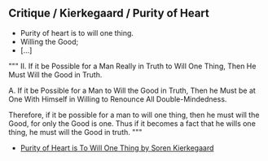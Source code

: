 ## Critique / Kierkegaard / Purity of Heart
* Purity of heart is to will one thing.
* Willing the Good;
* [...]

"""
II. If it be Possible for a Man Really in Truth to Will One Thing, Then He Must Will the Good in Truth.

A. If it be Possible for a Man to Will the Good in Truth, Then he Must be at One With Himself in Willing to Renounce All Double-Mindedness.

Therefore, if it be possible for a man to will one thing, then he must will the Good, for only the Good is one. Thus if it becomes a fact that he wills one thing, he must will the Good in truth.
"""
* [Purity of Heart is To Will One Thing by Soren Kierkegaard](https://www.religion-online.org/book-chapter/chapter-4-barriers-to-willing-one-thing-the-reward-disease/)
